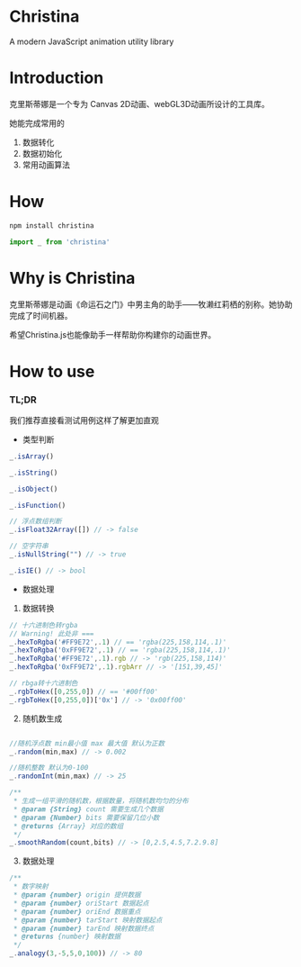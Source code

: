 # Christina
A modern JavaScript animation utility library

# Introduction

克里斯蒂娜是一个专为 Canvas 2D动画、webGL3D动画所设计的工具库。

她能完成常用的 

1. 数据转化
2. 数据初始化
3. 常用动画算法

# How
```javascript
npm install christina

import _ from 'christina'
```

# Why is Christina

克里斯蒂娜是动画《命运石之门》中男主角的助手——牧濑红莉栖的别称。她协助完成了时间机器。

希望Christina.js也能像助手一样帮助你构建你的动画世界。


# How to use

### TL;DR

我们推荐直接看测试用例这样了解更加直观

- 类型判断
```javascript
_.isArray()

_.isString() 

_.isObject() 

_.isFunction()

// 浮点数组判断
_.isFloat32Array([]) // -> false 

// 空字符串
_.isNullString("") // -> true 

_.isIE() // -> bool
```

- 数据处理

1. 数据转换

```javascript
// 十六进制色转rgba 
// Warning! 此处非 ===
_.hexToRgba('#FF9E72',.1) // == 'rgba(225,158,114,.1)'
_.hexToRgba('0xFF9E72',.1) // == 'rgba(225,158,114,.1)'
_.hexToRgba('#FF9E72',.1).rgb // -> 'rgb(225,158,114)'
_.hexToRgba('0xFF9E72',.1).rgbArr // -> '[151,39,45]'

// rbga转十六进制色
_.rgbToHex([0,255,0]) // == '#00ff00'
_.rgbToHex([0,255,0])['0x'] // -> '0x00ff00'
```

2. 随机数生成

```javascript

//随机浮点数 min最小值 max 最大值 默认为正数
_.random(min,max) // -> 0.002

//随机整数 默认为0-100
_.randomInt(min,max) // -> 25

/**
 * 生成一组平滑的随机数，根据数量，将随机数均匀的分布
 * @param {String} count 需要生成几个数据
 * @param {Number} bits 需要保留几位小数
 * @returns {Array} 对应的数组
 */
_.smoothRandom(count,bits) // -> [0,2.5,4.5,7.2.9.8]
```

3. 数据处理

```javascript
/**
 * 数字映射
 * @param {number} origin 提供数据
 * @param {number} oriStart 数据起点
 * @param {number} oriEnd 数据重点
 * @param {number} tarStart 映射数据起点
 * @param {number} tarEnd 映射数据终点
 * @returns {number} 映射数据
 */
_.analogy(3,-5,5,0,100)) // -> 80

```
